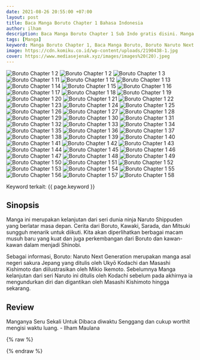 ```yaml
---
date: 2021-08-26 20:55:00 +07:00
layout: post
title: Baca Manga Boruto Chapter 1 Bahasa Indonesia
author: ilham
description: Baca Manga Boruto Chapter 1 Sub Indo gratis disini. Manga Boruto mengisahkan cerita dari anak sang pahlawan yaitu Uzumaki Boruto dalam menyelamatkan dunia dari klan Otsusuki dan juga Kara.
tags: [Manga]
keyword: Manga Boruto Chapter 1, Baca Manga Boruto, Boruto Naruto Next Generation, Kawaki, Uzumaki Naruto, Uciha Sasuke, Mitsuki, Uciha Sarada, Manga Boruto Sub Indo, Manga Boruto Bahasa Indonesia
image: https://cdn.komiku.co.id/wp-content/uploads/2190438-1.jpg
cover: https://www.mediasejenak.xyz/images/images%20(20).jpeg
---
```

<img src="https://cdn.komiku.co.id/wp-content/uploads/2190438-1.jpg" alt="Boruto Chapter 1 2" loading="lazy" id="1">
<img src="https://cdn.komiku.co.id/wp-content/uploads/2190438-2.jpg" alt="Boruto Chapter 1 2" loading="lazy" id="2">
<img src="https://cdn.komiku.co.id/wp-content/uploads/2190438-3.jpg" alt="Boruto Chapter 1 3" loading="lazy" id="3">
<img src="https://cdn.komiku.co.id/wp-content/uploads/2190438-11.jpg" alt="Boruto Chapter 1 11" loading="lazy" id="11">
															<img src="https://cdn.komiku.co.id/wp-content/uploads/2190438-12.jpg" alt="Boruto Chapter 1 12" loading="lazy" id="12">
															<img src="https://cdn.komiku.co.id/wp-content/uploads/2190438-13.jpg" alt="Boruto Chapter 1 13" loading="lazy" id="13">
															<img src="https://cdn.komiku.co.id/wp-content/uploads/2190438-14.jpg" alt="Boruto Chapter 1 14" loading="lazy" id="14">
															<img src="https://cdn.komiku.co.id/wp-content/uploads/2190438-15.jpg" alt="Boruto Chapter 1 15" loading="lazy" id="15">
															<img src="https://cdn.komiku.co.id/wp-content/uploads/2190438-16.jpg" alt="Boruto Chapter 1 16" loading="lazy" id="16">
															<img src="https://cdn.komiku.co.id/wp-content/uploads/2190438-17.jpg" alt="Boruto Chapter 1 17" loading="lazy" id="17">
															<img src="https://cdn.komiku.co.id/wp-content/uploads/2190438-18.jpg" alt="Boruto Chapter 1 18" loading="lazy" id="18">
															<img src="https://cdn.komiku.co.id/wp-content/uploads/2190438-19.jpg" alt="Boruto Chapter 1 19" loading="lazy" id="19">
															<img src="https://cdn.komiku.co.id/wp-content/uploads/2190438-20.jpg" alt="Boruto Chapter 1 20" loading="lazy" id="20">
															<img src="https://cdn.komiku.co.id/wp-content/uploads/2190438-21.jpg" alt="Boruto Chapter 1 21" loading="lazy" id="21">
															<img src="https://cdn.komiku.co.id/wp-content/uploads/2190438-22.jpg" alt="Boruto Chapter 1 22" loading="lazy" id="22">
															<img src="https://cdn.komiku.co.id/wp-content/uploads/2190438-23.jpg" alt="Boruto Chapter 1 23" loading="lazy" id="23">
															<img src="https://cdn.komiku.co.id/wp-content/uploads/2190438-24.jpg" alt="Boruto Chapter 1 24" loading="lazy" id="24">
															<img src="https://cdn.komiku.co.id/wp-content/uploads/2190438-25.jpg" alt="Boruto Chapter 1 25" loading="lazy" id="25">
															<img src="https://cdn.komiku.co.id/wp-content/uploads/2190438-26.jpg" alt="Boruto Chapter 1 26" loading="lazy" id="26">
															<img src="https://cdn.komiku.co.id/wp-content/uploads/2190438-27.jpg" alt="Boruto Chapter 1 27" loading="lazy" id="27">
															<img src="https://cdn.komiku.co.id/wp-content/uploads/2190438-28.jpg" alt="Boruto Chapter 1 28" loading="lazy" id="28">
															<img src="https://cdn.komiku.co.id/wp-content/uploads/2190438-29.jpg" alt="Boruto Chapter 1 29" loading="lazy" id="29">
															<img src="https://cdn.komiku.co.id/wp-content/uploads/2190438-30.jpg" alt="Boruto Chapter 1 30" loading="lazy" id="30">
															<img src="https://cdn.komiku.co.id/wp-content/uploads/2190438-31.jpg" alt="Boruto Chapter 1 31" loading="lazy" id="31">
															<img src="https://cdn.komiku.co.id/wp-content/uploads/2190438-32.jpg" alt="Boruto Chapter 1 32" loading="lazy" id="32">
															<img src="https://cdn.komiku.co.id/wp-content/uploads/2190438-33.jpg" alt="Boruto Chapter 1 33" loading="lazy" id="33">
															<img src="https://cdn.komiku.co.id/wp-content/uploads/2190438-34.jpg" alt="Boruto Chapter 1 34" loading="lazy" id="34">
															<img src="https://cdn.komiku.co.id/wp-content/uploads/2190438-35.jpg" alt="Boruto Chapter 1 35" loading="lazy" id="35">
															<img src="https://cdn.komiku.co.id/wp-content/uploads/2190438-36.jpg" alt="Boruto Chapter 1 36" loading="lazy" id="36">
															<img src="https://cdn.komiku.co.id/wp-content/uploads/2190438-37.jpg" alt="Boruto Chapter 1 37" loading="lazy" id="37">
															<img src="https://cdn.komiku.co.id/wp-content/uploads/2190438-38.jpg" alt="Boruto Chapter 1 38" loading="lazy" id="38">
															<img src="https://cdn.komiku.co.id/wp-content/uploads/2190438-39.jpg" alt="Boruto Chapter 1 39" loading="lazy" id="39">
															<img src="https://cdn.komiku.co.id/wp-content/uploads/2190438-40.jpg" alt="Boruto Chapter 1 40" loading="lazy" id="40">
															<img src="https://cdn.komiku.co.id/wp-content/uploads/2190438-41.jpg" alt="Boruto Chapter 1 41" loading="lazy" id="41">
															<img src="https://cdn.komiku.co.id/wp-content/uploads/2190438-42.jpg" alt="Boruto Chapter 1 42" loading="lazy" id="42">
															<img src="https://cdn.komiku.co.id/wp-content/uploads/2190438-43.jpg" alt="Boruto Chapter 1 43" loading="lazy" id="43">
															<img src="https://cdn.komiku.co.id/wp-content/uploads/2190438-44.jpg" alt="Boruto Chapter 1 44" loading="lazy" id="44">
															<img src="https://cdn.komiku.co.id/wp-content/uploads/2190438-45.jpg" alt="Boruto Chapter 1 45" loading="lazy" id="45">
															<img src="https://cdn.komiku.co.id/wp-content/uploads/2190438-46.jpg" alt="Boruto Chapter 1 46" loading="lazy" id="46">
															<img src="https://cdn.komiku.co.id/wp-content/uploads/2190438-47.jpg" alt="Boruto Chapter 1 47" loading="lazy" id="47">
															<img src="https://cdn.komiku.co.id/wp-content/uploads/2190438-48.jpg" alt="Boruto Chapter 1 48" loading="lazy" id="48">
															<img src="https://cdn.komiku.co.id/wp-content/uploads/2190438-49.jpg" alt="Boruto Chapter 1 49" loading="lazy" id="49">
															<img src="https://cdn.komiku.co.id/wp-content/uploads/2190438-50.jpg" alt="Boruto Chapter 1 50" loading="lazy" id="50">
															<img src="https://cdn.komiku.co.id/wp-content/uploads/2190438-51.jpg" alt="Boruto Chapter 1 51" loading="lazy" id="51">
															<img src="https://cdn.komiku.co.id/wp-content/uploads/2190438-52.jpg" alt="Boruto Chapter 1 52" loading="lazy" id="52">
															<img src="https://cdn.komiku.co.id/wp-content/uploads/2190438-53.jpg" alt="Boruto Chapter 1 53" loading="lazy" id="53">
															<img src="https://cdn.komiku.co.id/wp-content/uploads/2190438-54.jpg" alt="Boruto Chapter 1 54" loading="lazy" id="54">
															<img src="https://cdn.komiku.co.id/wp-content/uploads/2190438-55.jpg" alt="Boruto Chapter 1 55" loading="lazy" id="55">
															<img src="https://cdn.komiku.co.id/wp-content/uploads/2190438-56.jpg" alt="Boruto Chapter 1 56" loading="lazy" id="56">
															<img src="https://cdn.komiku.co.id/wp-content/uploads/2190438-57.jpg" alt="Boruto Chapter 1 57" loading="lazy" id="57">
															<img src="https://cdn.komiku.co.id/wp-content/uploads/2190438-58.jpg" alt="Boruto Chapter 1 58" loading="lazy" id="58">
															
Keyword terkait: {{ page.keyword }}

## Sinopsis
Manga ini merupakan kelanjutan dari seri dunia ninja Naruto Shippuden yang berlatar masa depan. Cerita dari Boruto, Kawaki, Sarada, dan Mitsuki sungguh menarik untuk diikuti. Kita akan diperlihatkan berbagai macam musuh baru yang kuat dan juga perkembangan dari Boruto dan kawan-kawan dalam menjadi Shinobi.

Sebagai informasi, Boruto: Naruto Next Generation merupakan manga asal negeri sakura Jepang yang ditulis oleh Ukyō Kodachi dan Masashi Kishimoto dan diilustrasikan oleh Mikio Ikemoto. Sebelumnya Manga kelanjutan dari seri Naruto ini ditulis oleh Kodachi sebelum pada akhirnya ia mengundurkan diri dan digantikan oleh Masashi Kishimoto hingga sekarang.

## Review
Manganya Seru Sekali Untuk Dibaca diwaktu Senggang dan cukup worthit mengisi waktu luang. - Ilham Maulana

{% raw %}
<script type="application/ld+json">
{
  "@context": "http://schema.org",
  "@type": "Article",
  "mainEntityOfPage": {
      "@type": "WebPage",
      "@id": "{{ page.url | prepend: site.url }}"
  },
  "headline": "{% if page.title %}{{ page.title | escape }}{% else %}{{ site.title | escape }}{% endif %}",
  "datePublished": "{{ page.date }}",
  "dateModified": "{% if page.modified %}{{page.modified}}{% else %}{{page.date}}{% endif %}",
  "description": "{{ page.description }}",
  "author": {
    "@type": "Person",
    "name": "Ilham Maulana"
  },
  "publisher": {
    "@type": "Organization",
    "name": "{{ site.title }}",
    "logo": {
      "@type": "ImageObject",
      "url": "https://mediasejenak.xyz/apple-icon-60x60.png",
      "width": "60",
      "height": "60"
    }
  },
  "image": {
    "@type": "ImageObject",
    "url": "{{ page.image }}",
    "height": "1200",
    "width": "720"
  }
}
</script>

<script type="application/ld+json">
{
    "@context": "http://schema.org",
    "@id": "{{ page.url | prepend site.url }}#review"
    "@type": "Review",
    "author": "Ilham Maulana",
    "datePublished": "{{ page.date }}",
    "reviewBody": "Manganya Seru Sekali Untuk Dibaca diwaktu Senggang dan cukup worthit mengisi waktu luang.",
    "name": "Ilham Maulana",
    "reviewRating": {
    "@type": "Rating",
    "bestRating": "10",
    "ratingValue": "10",
    "worstRating": "1"
  },
  "aggregateRating": {
    "@type": "AggregateRating",
    "ratingValue": "10",
    "reviewCount": "1"
  }
}
</script>
{% endraw %}
